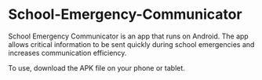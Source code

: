 # School-Emergency-Communicator
School Emergency Communicator is an app that runs on Android.
The app allows critical information to be sent quickly during school emergencies and increases communication efficiency.

To use, download the APK file on your phone or tablet.
